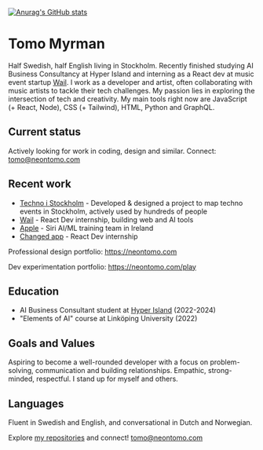 [![Anurag's GitHub stats](https://github-readme-stats.vercel.app/api/top-langs?username=neontomo&show_icons=true&locale=en&layout=compact)](https://github.com/anuraghazra/github-readme-stats)

# Tomo Myrman

Half Swedish, half English living in Stockholm. Recently finished studying AI Business Consultancy at Hyper Island and interning as a React dev at music event startup [Wail](https://www.linkedin.com/company/wailfm). I work as a developer and artist, often collaborating with music artists to tackle their tech challenges. My passion lies in exploring the intersection of tech and creativity. My main tools right now are JavaScript (+ React, Node), CSS (+ Tailwind), HTML, Python and GraphQL.

## Current status

Actively looking for work in coding, design and similar. Connect: tomo@neontomo.com

## Recent work

- [Techno i Stockholm](https://technoistockholm.se) - Developed & designed a project to map techno events in Stockholm, actively used by hundreds of people
- [Wail](https://www.linkedin.com/company/wailfm) - React Dev internship, building web and AI tools
- [Apple](https://www.apple.com/) - Siri AI/ML training team in Ireland
- [Changed app](https://www.gochanged.com) - React Dev internship

Professional design portfolio: https://neontomo.com

Dev experimentation portfolio: https://neontomo.com/play

## Education

- AI Business Consultant student at [Hyper Island](https://www.hyperisland.com) (2022-2024)
- "Elements of AI" course at Linköping University (2022)


## Goals and Values

Aspiring to become a well-rounded developer with a focus on problem-solving, communication and building relationships. Empathic, strong-minded, respectful. I stand up for myself and others.


## Languages

Fluent in Swedish and English, and conversational in Dutch and Norwegian.

Explore [my repositories](https://github.com/neontomo?tab=repositories) and connect! tomo@neontomo.com
